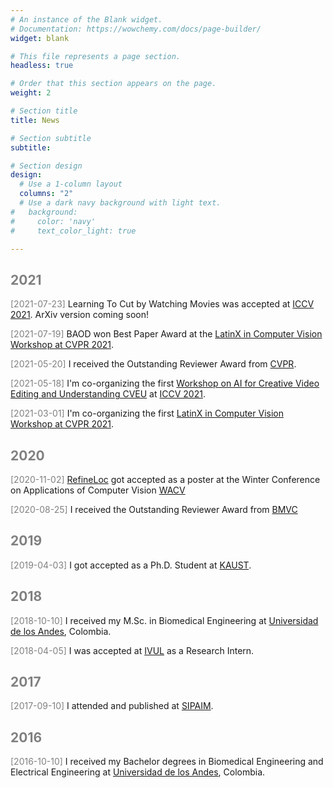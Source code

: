 ```yaml
---
# An instance of the Blank widget.
# Documentation: https://wowchemy.com/docs/page-builder/
widget: blank

# This file represents a page section.
headless: true

# Order that this section appears on the page.
weight: 2

# Section title
title: News

# Section subtitle
subtitle: 

# Section design
design:
  # Use a 1-column layout
  columns: "2"
  # Use a dark navy background with light text.
#   background:
#     color: 'navy'
#     text_color_light: true

---
```

## <span style="color:gray">2021</span>

<div class="view-list-item">

<span style="color:gray">[2021-07-23]</span> Learning To Cut by Watching Movies was accepted at [ICCV 2021](http://iccv2021.thecvf.com/home). ArXiv version coming soon!

<span style="color:gray">[2021-07-19]</span> BAOD won Best Paper Award at the [LatinX in Computer Vision Workshop at CVPR 2021](https://www.latinxinai.org/cvpr-2021-about).

<span style="color:gray">[2021-05-20]</span> I received the Outstanding Reviewer Award from [CVPR](http://cvpr2021.thecvf.com/node/184).

<span style="color:gray">[2021-05-18]</span> I'm co-organizing the first [Workshop on AI for Creative Video Editing and Understanding CVEU](https://cveu.github.io/) at [ICCV 2021](http://iccv2021.thecvf.com/home).

<span style="color:gray">[2021-03-01]</span> I'm co-organizing the first [LatinX in Computer Vision Workshop at CVPR 2021](https://www.latinxinai.org/cvpr-2021-about).

## <span style="color:gray">2020</span>

<span style="color:gray">[2020-11-02]</span> [RefineLoc](http://www.humamalwassel.com/publication/refineloc/) got accepted as a poster at the Winter Conference on Applications of Computer Vision [WACV](http://wacv2021.thecvf.com/home)

<span style="color:gray">[2020-08-25]</span> I received the Outstanding Reviewer Award from [BMVC](https://www.bmvc2020-conference.com/)

## <span style="color:gray">2019</span>

<span style="color:gray">[2019-04-03]</span> I got accepted as a Ph.D. Student at [KAUST](https://www.kaust.edu.sa/en).

## <span style="color:gray">2018</span>

<span style="color:gray">[2018-10-10]</span> I received my M.Sc. in Biomedical Engineering at [Universidad de los Andes](https://uniandes.edu.co/en), Colombia.

<span style="color:gray">[2018-04-05]</span> I was accepted at [IVUL](https://cemse.kaust.edu.sa/ivul) as a Research Intern.

## <span style="color:gray">2017</span>
<span style="color:gray">[2017-09-10]</span> I attended and published at [SIPAIM](https://sipaim.org/history/2017/).

## <span style="color:gray">2016</span>
<span style="color:gray">[2016-10-10]</span> I received my Bachelor degrees in Biomedical Engineering and Electrical Engineering at [Universidad de los Andes](https://uniandes.edu.co/en), Colombia.
</div>